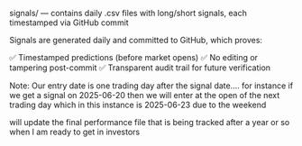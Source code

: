 signals/ — contains daily .csv files with long/short signals, each timestamped via GitHub commit

Signals are generated daily and committed to GitHub, which proves:

✅ Timestamped predictions (before market opens)
✅ No editing or tampering post-commit
✅ Transparent audit trail for future verification

Note: Our entry date is one trading day after the signal date.... for instance if we get a signal on 2025-06-20 then we will enter at the open of the next trading day which in this instance is 2025-06-23 due to the weekend

will update the final performance file that is being tracked after a year or so when I am ready to get in investors 
